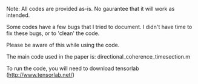 Note: All codes are provided as-is. No gaurantee that it will work as intended.

 
Some codes have a few bugs that I tried to document.
I didn't have time to fix these bugs, or to 'clean' the code. 

Please be aware of this while using the code. 


The main code used in the paper is: directional_coherence_timesection.m


To run the code, you will need to download tensorlab (http://www.tensorlab.net/)
